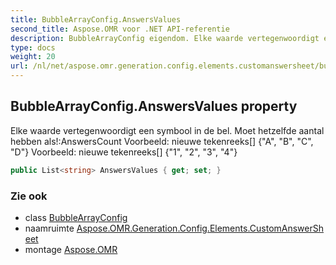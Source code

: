 ```yaml
---
title: BubbleArrayConfig.AnswersValues
second_title: Aspose.OMR voor .NET API-referentie
description: BubbleArrayConfig eigendom. Elke waarde vertegenwoordigt een symbool in de bel. Moet hetzelfde aantal hebben alsAnswersCount Voorbeeld nieuwe tekenreeks A B C D Voorbeeld nieuwe tekenreeks 1 2 3 4
type: docs
weight: 20
url: /nl/net/aspose.omr.generation.config.elements.customanswersheet/bubblearrayconfig/answersvalues/
---
```

## BubbleArrayConfig.AnswersValues property

Elke waarde vertegenwoordigt een symbool in de bel. Moet hetzelfde aantal hebben als!:AnswersCount Voorbeeld: nieuwe tekenreeks[] {"A", "B", "C", "D"} Voorbeeld: nieuwe tekenreeks[] {"1", "2", "3", "4"}

```csharp
public List<string> AnswersValues { get; set; }
```

### Zie ook

* class [BubbleArrayConfig](../)
* naamruimte [Aspose.OMR.Generation.Config.Elements.CustomAnswerSheet](../../bubblearrayconfig/)
* montage [Aspose.OMR](../../../)


